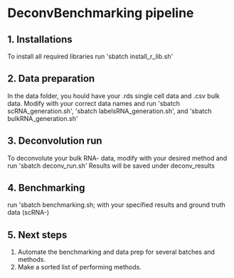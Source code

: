 # DeconvBenchmarking pipeline

## 1. Installations
To install all required libraries run 'sbatch install_r_lib.sh'

## 2. Data preparation
In the data folder, you hould have your .rds single cell data and .csv bulk data.
Modify with your correct data names and run 'sbatch scRNA_generation.sh', 'sbatch labelsRNA_generation.sh', and 'sbatch bulkRNA_generation.sh'

## 3. Deconvolution run
To deconvolute your bulk RNA- data, modify with your desired method and run 'sbatch deconv_run.sh'
Results will be saved under deconv_results

## 4. Benchmarking
run 'sbatch benchmarking.sh; with your specified results and ground truth data (scRNA-)

## 5. Next steps
1. Automate the benchmarking and data prep for several batches and methods.
2. Make a sorted list of performing methods.